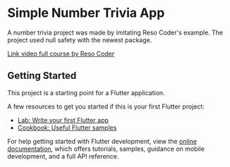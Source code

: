 # Simple Number Trivia App

A number trivia project was made by imitating Reso Coder's example. The project used null safety with the newest package.

[Link video full course by Reso Coder](https://www.youtube.com/watch?v=dc3B_mMrZ-Q&t=1034s)

## Getting Started

This project is a starting point for a Flutter application.

A few resources to get you started if this is your first Flutter project:

- [Lab: Write your first Flutter app](https://docs.flutter.dev/get-started/codelab)
- [Cookbook: Useful Flutter samples](https://docs.flutter.dev/cookbook)

For help getting started with Flutter development, view the
[online documentation](https://docs.flutter.dev/), which offers tutorials,
samples, guidance on mobile development, and a full API reference.
